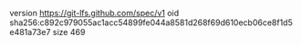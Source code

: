 version https://git-lfs.github.com/spec/v1
oid sha256:c892c979055ac1acc54899fe044a8581d268f69d610ecb06ce8f1d5e481a73e7
size 469
